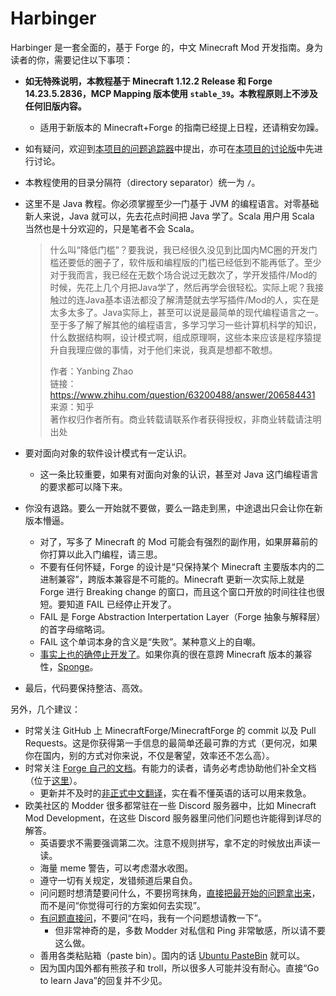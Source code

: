 # Harbinger

Harbinger 是一套全面的，基于 Forge 的，中文 Minecraft Mod 开发指南。身为读者的你，需要记住以下事项：

* **如无特殊说明，本教程基于 Minecraft 1.12.2 Release 和 Forge 14.23.5.2836，MCP Mapping 版本使用 `stable_39`。本教程原则上不涉及任何旧版内容。**
  * 适用于新版本的 Minecraft+Forge 的指南已经提上日程，还请稍安勿躁。
* 如有疑问，欢迎到[本项目的问题追踪器](https://github.com/TeamCovertDragon/Harbinger/issues)中提出，亦可在[本项目的讨论版](https://github.com/TeamCovertDragon/Harbinger/discussions)中先进行讨论。
* 本教程使用的目录分隔符（directory separator）统一为 `/`。
* 这里不是 Java 教程。你必须掌握至少一门基于 JVM 的编程语言。对零基础新人来说，Java 就可以，先去花点时间把 Java 学了。Scala 用户用 Scala 当然也是十分欢迎的，只是笔者不会 Scala。

  > 什么叫“降低门槛”？要我说，我已经很久没见到比国内MC圈的开发门槛还要低的圈子了，软件版和编程版的门槛已经低到不能再低了。至少对于我而言，我已经在无数个场合说过无数次了，学开发插件/Mod的时候，先花上几个月把Java学了，然后再学会很轻松。实际上呢？我接触过的连Java基本语法都没了解清楚就去学写插件/Mod的人，实在是太多太多了。Java实际上，甚至可以说是最简单的现代编程语言之一。至于多了解了解其他的编程语言，多学习学习一些计算机科学的知识，什么数据结构啊，设计模式啊，组成原理啊，这些本来应该是程序猿提升自我理应做的事情，对于他们来说，我真是想都不敢想。  
  >
  > 作者：Yanbing Zhao  
  > 链接：https://www.zhihu.com/question/63200488/answer/206584431  
  > 来源：知乎  
  > 著作权归作者所有。商业转载请联系作者获得授权，非商业转载请注明出处  

* 要对面向对象的软件设计模式有一定认识。
  * 这一条比较重要，如果有对面向对象的认识，甚至对 Java 这门编程语言的要求都可以降下来。
* 你没有退路。要么一开始就不要做，要么一路走到黑，中途退出只会让你在新版本懵逼。
  * 对了，写多了 Minecraft 的 Mod 可能会有强烈的副作用，如果屏幕前的你打算以此入门编程，请三思。
  * 不要有任何怀疑，Forge 的设计是“只保持某个 Minecraft 主要版本内的二进制兼容”，跨版本兼容是不可能的。Minecraft 更新一次实际上就是 Forge 进行 Breaking change 的窗口，而且这个窗口开放的时间往往也很短。要知道 FAIL 已经停止开发了。<!-- FAIL 仓库的地址原本位于 https://github.com/MinecraftForge/FAIL -->
   * FAIL 是 Forge Abstraction Interpertation Layer（Forge 抽象与解释层）的首字母缩略词。
   * FAIL 这个单词本身的含义是“失败”。某种意义上的自嘲。
   * [事实上也的确停止开发了][ref-fail-status]。如果你真的很在意跨 Minecraft 版本的兼容性，[Sponge][ref-sponge-docs]。
* 最后，代码要保持整洁、高效。

另外，几个建议：
* 时常关注 GitHub 上 MinecraftForge/MinecraftForge 的 commit 以及 Pull Requests。这是你获得第一手信息的最简单还最可靠的方式（更何况，如果你在国内，别的方式对你来说，不仅是奢望，效率还不怎么高）。
* 时常关注 [Forge 自己的文档][ref-forge-doc]。有能力的读者，请务必考虑协助他们补全文档（位于[这里][ref-forge-doc-src]）。
  * 更新并不及时的[非正式中文翻译][ref-forge-doc-translation]，实在看不懂英语的话可以用来救急。
* 欧美社区的 Modder 很多都常驻在一些 Discord 服务器中，比如 Minecraft Mod Development，在这些 Discord 服务器里问他们问题也许能得到详尽的解答。
  * 英语要求不需要强调第二次。注意不规则拼写，拿不定的时候放出声读一读。
  * 海量 meme 警告，可以考虑潜水收图。
  * 遵守一切有关规定，发错频道后果自负。
  * 问问题时想清楚要问什么，不要拐弯抹角，[直接把最开始的问题拿出来][ref-xy]，而不是问“你觉得可行的方案如何去实现”。
  * [有问题直接问][ref-just-ask]，不要问“在吗，我有一个问题想请教一下”。
    * 但非常神奇的是，多数 Modder 对私信和 Ping 非常敏感，所以请不要这么做。
  * 善用各类粘贴箱（paste bin）。国内的话 [Ubuntu PasteBin][ref-ubuntu-paste-bin] 就可以。
  * 因为国内国外都有熊孩子和 troll，所以很多人可能并没有耐心。直接“Go to learn Java”的回复并不少见。

[ref-fail-status]: https://gist.github.com/xt9/55a04226728cebe729fe37cc7aa9d10f#fail-forge-abstraction-layer
[ref-sponge-docs]: https://docs.spongepowered.org/stable/zh-CN/
[ref-forge-doc]: http://mcforge.readthedocs.io/en/latest/
[ref-forge-doc-src]: https://github.com/MinecraftForge/Documentation
[ref-forge-doc-translation]: http://mcforge-cn.readthedocs.io/zh/latest/
[ref-ubuntu-paste-bin]: https://paste.ubuntu.com/
[ref-xy]: https://meta.stackexchange.com/a/66378
[ref-just-ask]: http://sol.gfxile.net/dontask.html

<!--
关于 XY 问题还可以参考：

  - http://xyproblem.info/
  - http://coolshell.cn/articles/10804.html
-->